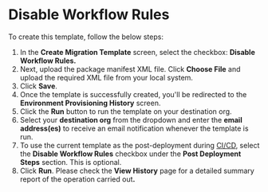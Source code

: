 # Disable Workflow Rules

To create this template, follow the below steps:

1. In the **Create Migration Template** screen, select the checkbox: **Disable Workflow Rules.**
2. Next, upload the package manifest XML file. Click **Choose File** and upload the required XML file from your local system.
3. Click **Save**.&#x20;
4. Once the template is successfully created, you'll be redirected to the **Environment Provisioning History** screen.
5. Click the **Run** button to run the template on your destination org.
6. Select your **destination org** from the dropdown and enter the **email address(es)** to receive an email notification whenever the template is run.
7. To use the current template as the post-deployment during [CI/CD](https://www.autorabit.com/blog/avoid-these-common-salesforce-ci-cd-mistakes/), select the **Disable Workflow Rules** checkbox under the **Post Deployment Steps** section. This is optional.
8. Click **Run**. Please check the **View History** page for a detailed summary report of the operation carried ou&#x74;**.**
